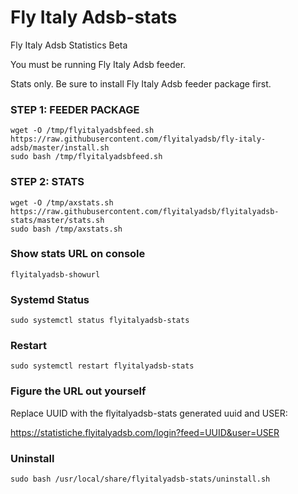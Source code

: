 # Fly Italy Adsb-stats
Fly Italy Adsb Statistics Beta

You must be running Fly Italy Adsb feeder.

Stats only.  Be sure to install Fly Italy Adsb feeder package first.

### STEP 1: FEEDER PACKAGE

```
wget -O /tmp/flyitalyadsbfeed.sh https://raw.githubusercontent.com/flyitalyadsb/fly-italy-adsb/master/install.sh
sudo bash /tmp/flyitalyadsbfeed.sh
```

### STEP 2: STATS

```
wget -O /tmp/axstats.sh https://raw.githubusercontent.com/flyitalyadsb/flyitalyadsb-stats/master/stats.sh
sudo bash /tmp/axstats.sh
```

### Show stats URL on console
```
flyitalyadsb-showurl
```


### Systemd Status

```
sudo systemctl status flyitalyadsb-stats
```

### Restart

```
sudo systemctl restart flyitalyadsb-stats
```

### Figure the URL out yourself

Replace UUID with the flyitalyadsb-stats generated uuid and USER:

https://statistiche.flyitalyadsb.com/login?feed=UUID&user=USER



### Uninstall

```
sudo bash /usr/local/share/flyitalyadsb-stats/uninstall.sh
```

